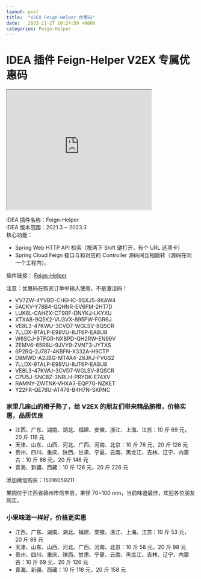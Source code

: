 ```yaml
---
layout: post
title:  "V2EX Feign-Helper 优惠码"
date:   2023-11-27 10:24:59 +0800
categories: Feign-Helper
---
```


# IDEA 插件 Feign-Helper V2EX 专属优惠码

<iframe width="384px" height="319px" src="https://plugins.jetbrains.com/embeddable/card/23146"></iframe>

IDEA 插件名称：Feign-Helper  
IDEA 版本范围：2021.3 ~ 2023.3  
核心功能：
- Spring Web HTTP API 检索（按两下 Shift 键打开，有个 URL 选项卡）
- Spring Cloud Feign 接口与和对应的 Controller 源码间互相跳转（源码在同一个工程内）。

插件链接： [Feign-Helper](https://plugins.jetbrains.com/plugin/23146-feign-helper?noRedirect=true)


注意：优惠码在购买订单中输入使用，不是激活码！

- VV7ZW-4YVBD-CHGHC-9SXJ5-9XAW4
- 5ACKV-Y78B4-QQHNR-EV6FM-2HT7D
- LUK6L-CAHZX-CT9RF-DNYKJ-LKYXU
- XTXA8-9Q5K2-VU3VX-895PW-FGR6J
- VE8L3-47KWU-3CVD7-WGLSV-8QSCR
- 7LLDX-9TALP-E98VU-8JT6P-EA8U8
- W6SCJ-9TFGR-NXBPD-QH2RW-EN99V
- ZEMV6-65R8U-9JVY9-ZVNT3-JYTXS
- 6P2RQ-2J787-4KBFN-X332A-H9CTP
- D8MWD-A2JBG-MT4A4-Z8JKJ-FVGS2
- 7LLDX-9TALP-E98VU-8JT6P-EA8U8
- VE8L3-47KWU-3CVD7-WGLSV-8QSCR
- C7U5J-SNC8Z-3NRLH-PRYDK-E74XV
- RAMNY-ZWTNK-VHXA3-EQP7G-NZKET
- Y22FR-QE76U-AT479-B4H7N-SKPNC

### 家里几座山的橙子熟了，给 V2EX 的朋友们带来精品脐橙，价格实惠，品质优良
- 江西、广东、湖南、湖北、福建、安徽、浙江、上海、江苏：10 斤 69 元，20 斤 116 元
- 天津、山东、山西、河北、广西、河南、北京：10 斤 76 元，20 斤 126 元
- 贵州、四川、重庆、陕西、甘肃、宁夏、云南、黑龙江、吉林、辽宁、内蒙古：10 斤 86 元，20 斤 146 元
- 青海、新疆、西藏：10 斤 126 元，20 斤 226 元

添加微信购买：15016059211

果园位于江西省赣州市信丰县，果径 70~100 mm，当前味道最佳，欢迎各位朋友购买。


### 小果味道一样好，价格更实惠
- 江西、广东、湖南、湖北、福建、安徽、浙江、上海、江苏：10 斤 53 元，20 斤 88 元
- 天津、山东、山西、河北、广西、河南、北京：10 斤 58 元，20 斤 98 元
- 贵州、四川、重庆、陕西、甘肃、宁夏、云南、黑龙江、吉林、辽宁、内蒙古：10 斤 69 元，20 斤 126 元
- 青海、新疆、西藏：10 斤 118 元，20 斤 158 元
